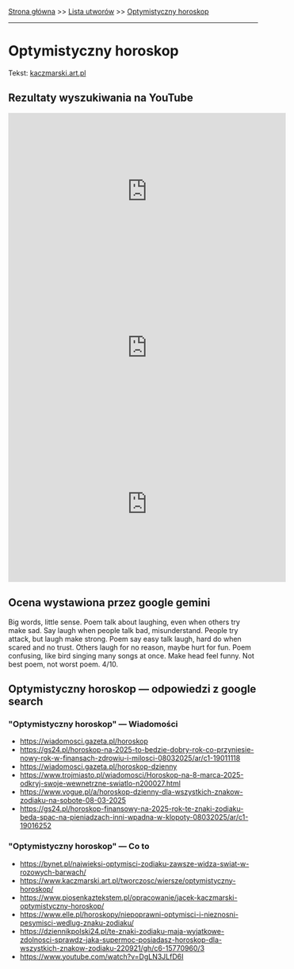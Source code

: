 [Strona główna](../index.md) >> [Lista utworów](../list.md) >> [Optymistyczny horoskop](390.md)

---

# Optymistyczny horoskop

Tekst: [kaczmarski.art.pl](https://www.kaczmarski.art.pl/tworczosc/wiersze/optymistyczny-horoskop/)

## Rezultaty wyszukiwania na YouTube

<iframe width="560" height="315" src="https://www.youtube.com/embed/ghm5ac5cV24?si=IdontcarewhotheIRSsendsImnotpayingtaxes" title="YouTube video player" frameborder="0" allow="accelerometer; autoplay; clipboard-write; encrypted-media; gyroscope; picture-in-picture; web-share" referrerpolicy="strict-origin-when-cross-origin" allowfullscreen></iframe>

<iframe width="560" height="315" src="https://www.youtube.com/embed/8AOukgR43XE?si=IdontcarewhotheIRSsendsImnotpayingtaxes" title="YouTube video player" frameborder="0" allow="accelerometer; autoplay; clipboard-write; encrypted-media; gyroscope; picture-in-picture; web-share" referrerpolicy="strict-origin-when-cross-origin" allowfullscreen></iframe>

<iframe width="560" height="315" src="https://www.youtube.com/embed/DgLN3JLfD6I?si=IdontcarewhotheIRSsendsImnotpayingtaxes" title="YouTube video player" frameborder="0" allow="accelerometer; autoplay; clipboard-write; encrypted-media; gyroscope; picture-in-picture; web-share" referrerpolicy="strict-origin-when-cross-origin" allowfullscreen></iframe>

## Ocena wystawiona przez google gemini

Big words, little sense. Poem talk about laughing, even when others try make sad. Say laugh when people talk bad, misunderstand. People try attack, but laugh make strong. Poem say easy talk laugh, hard do when scared and no trust. Others laugh for no reason, maybe hurt for fun. Poem confusing, like bird singing many songs at once. Make head feel funny. Not best poem, not worst poem. 4/10.


## Optymistyczny horoskop — odpowiedzi z google search

### "Optymistyczny horoskop" — Wiadomości

- <https://wiadomosci.gazeta.pl/horoskop>
- <https://gs24.pl/horoskop-na-2025-to-bedzie-dobry-rok-co-przyniesie-nowy-rok-w-finansach-zdrowiu-i-milosci-08032025/ar/c1-19011118>
- <https://wiadomosci.gazeta.pl/horoskop-dzienny>
- <https://www.trojmiasto.pl/wiadomosci/Horoskop-na-8-marca-2025-odkryj-swoje-wewnetrzne-swiatlo-n200027.html>
- <https://www.vogue.pl/a/horoskop-dzienny-dla-wszystkich-znakow-zodiaku-na-sobote-08-03-2025>
- <https://gs24.pl/horoskop-finansowy-na-2025-rok-te-znaki-zodiaku-beda-spac-na-pieniadzach-inni-wpadna-w-klopoty-08032025/ar/c1-19016252>

### "Optymistyczny horoskop" — Co to

- <https://bynet.pl/najwieksi-optymisci-zodiaku-zawsze-widza-swiat-w-rozowych-barwach/>
- <https://www.kaczmarski.art.pl/tworczosc/wiersze/optymistyczny-horoskop/>
- <https://www.piosenkaztekstem.pl/opracowanie/jacek-kaczmarski-optymistyczny-horoskop/>
- <https://www.elle.pl/horoskopy/niepoprawni-optymisci-i-nieznosni-pesymisci-wedlug-znaku-zodiaku/>
- <https://dziennikpolski24.pl/te-znaki-zodiaku-maja-wyjatkowe-zdolnosci-sprawdz-jaka-supermoc-posiadasz-horoskop-dla-wszystkich-znakow-zodiaku-220921/gh/c6-15770960/3>
- <https://www.youtube.com/watch?v=DgLN3JLfD6I>


